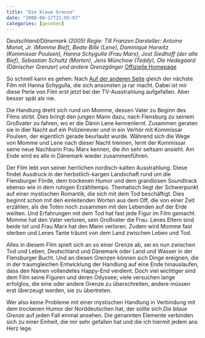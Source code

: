 ```yaml
---
title: "Die blaue Grenze"
date: "2008-08-17T21:05:07"
categories: [gesehen]
---
```


*Deutschland/Dänemark (2005)
Regie: Till Franzen
Darsteller: Antoine Monot, Jr. (Momme Bief), Beate Bille (Lene), Dominique Horwitz (Kommissar Poulsen), Hanna Schygulla (Frau Marx), Jost Siedhoff (der alte Bief), Sebastian Schultz (Morten), Jens Münchow (Teddy), Ole Hedegaard (Dänischer Grenzer) und andere Grenzgänger*
[Offizielle Homepage](http://www.dieblauegrenze.de)

So schnell kann es gehen: Nach [Auf der anderen Seite](/2008/07/16/auf-der-anderen-seite/) gleich der nächste Film mit Hanna Schygulla, die sich ansonsten ja rar macht. Dabei ist mir diese Perle von Film erst jetzt bei der TV-Ausstrahlung aufgefallen. Aber besser spät als nie.

Die Handlung dreht sich rund um Momme, dessen Vater zu Beginn des Films stirbt. Dies bringt den jungen Mann dazu, nach Flensburg zu seinem Großvater zu fahren, wo er die Dänin Lene kennenlernt. Zusammen geraten sie in dier Nacht auf ein Polizeirevier und in ein Verhör mit Kommissar Poulsen, der eigentlich gerade beurlaubt wurde. Während sich die Wege von Momme und Lene nach dieser Nacht trennen, lernt der Kommissar seine neue Nachbarin Frau Marx kennen, die ihn sehr seltsam ansieht. Am Ende wird es alle in Dänemark wieder zusammenführen.

Der Film lebt von seiner herrlichen nordisch-kalten Ausstrahlung. Diese findet Ausdruck in der herbstlich-kargen Landschaft rund um die Flensburger Förde, dem trockenen Humor und dem grandiosen Soundtrack ebenso wie in dem ruhigen Erzähltempo. Thematisch liegt der Schwerpunkt auf einer mystischen Romantik, die sich mit dem Tod beschäftigt. Dies beginnt schon mit den einleitenden Worten aus dem Off, die von einer Zeit erzählen, als die Toten noch zusammen mit den Lebenden auf der Erde weilten. Und Erfahrungen mit dem Tod hat fast jede Figur im Film gemacht. Momme hat den Vater verloren, sein Großvater die Frau. Lenes Eltern sind beide tot und Frau Marx hat den Mann verloren. Zudem wird Momme fast sterben und Lenes Tante träumt von dem Land zwischen Leben und Tod.

Alles in diesem Film spielt sich an so einer Grenze ab, sei es nun zwischen Tod und Leben, Deutschland und Dänemark oder Land und Wasser in der Flensburger Bucht. Und an diesen Grenzen können sich Dinge ereignen, die in der traumgleichen Entwicklung der Handlung auf eine Ende hinauslaufen, dass den Namen vollendetes Happy-End verdient. Doch viel wichtiger sind dem Film seine Figuren und deren Odyssee; viele versuchen lange erfolglos, die eine oder andere Grenze zu überschreiten, andere müssen erst überzeugt werden, sie zu übertreten.

Wer also keine Probleme mit einer mystischen Handlung in Verbindung mit dem trockenen Humor der Norddeutschen hat, der sollte sich *Die blaue Grenze* auf jeden Fall einmal ansehen. Die genannten Elemente verbinden sich zu einer Einheit, die mir sehr gefallen hat und die ich hiermit jedem ans Herz lege.
